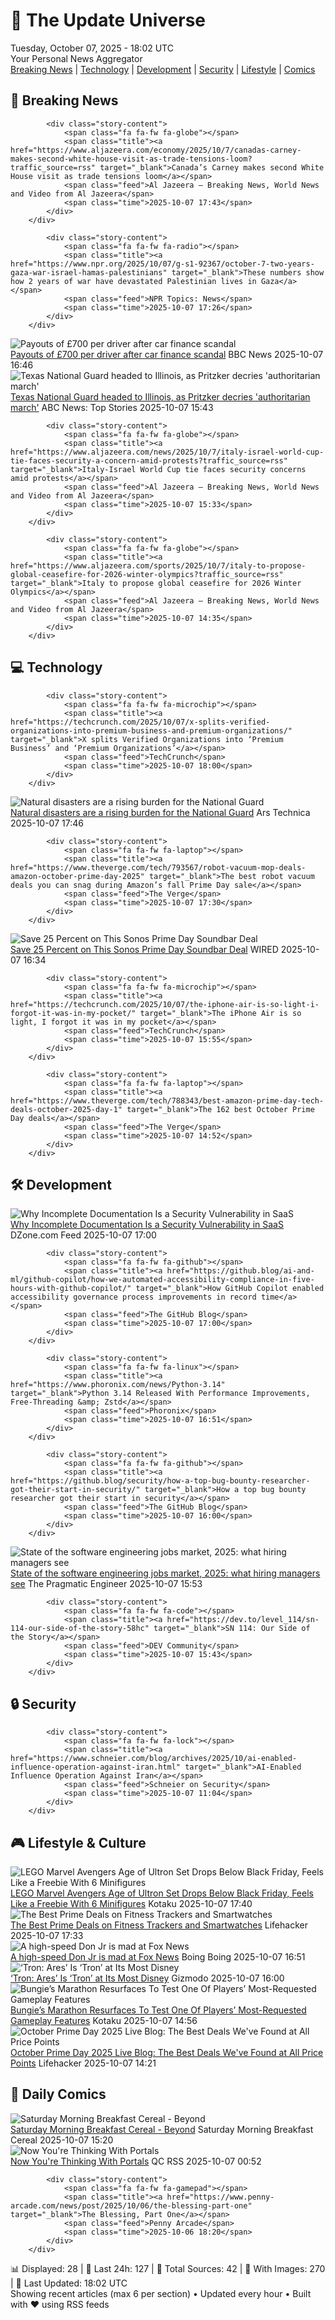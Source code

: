 <!-- Processing 54 RSS feeds at 2025-10-07 18:02:27 UTC -->
<!-- Processing: XKCD -->
<!-- Processing: Penny Arcade -->
<!-- Processing: Poorly Drawn Lines -->
<!-- Processing: Garfield -->
<!-- Processing: Questionable Content -->
<!-- Processing: Girl Genius -->
<!-- Processing: CNN Breaking News -->
<!-- Processing: BBC World News -->
<!-- Processing: BBC Breaking News -->
<!-- Processing: Al Jazeera Breaking News -->
<!-- Processing: NPR News -->
<!-- Processing: ABC News Breaking -->
<!-- Processing: NBC News Breaking -->
<!-- Processing: Guardian World News -->
<!-- Processing: Sky News World -->
<!-- Processing: TechCrunch -->
<!-- Processing: The Verge -->
<!-- Processing: Ars Technica -->
<!-- Processing: O'Reilly Radar -->
<!-- Processing: Slashdot -->
<!-- Processing: Lobsters Python -->
<!-- Processing: It's FOSS -->
<!-- Processing: DistroWatch -->
<!-- Processing: Ubuntu Blog -->
<!-- Processing: GitHub Blog -->
<!-- Processing: DZone -->
<!-- Processing: The Pragmatic Engineer -->
<!-- Processing: Lifehacker -->
<!-- Processing: Kotaku -->
<!-- Processing: Boing Boing -->
<!-- Generated 14 new posts out of 30 feeds processed -->
<div class="newspaper-header">
    <h1 class="newspaper-title">📰 The Update Universe</h1>
    <div class="newspaper-date">Tuesday, October 07, 2025 - 18:02 UTC</div>
    <div class="newspaper-subtitle">Your Personal News Aggregator</div>
</div>

<div class="newspaper-nav">
    <a href="#breaking">Breaking News</a> |
    <a href="#tech">Technology</a> |
    <a href="#dev">Development</a> |
    <a href="#security">Security</a> |
    <a href="#lifestyle">Lifestyle</a> |
    <a href="#webcomics">Comics</a>
</div>

<div class="news-section breaking-news" id="breaking">
<h2 class="section-header">🚨 Breaking News</h2>
<div class="stories-container">
<div class="story">
            
            <div class="story-content">
                <span class="fa fa-fw fa-globe"></span>
                <span class="title"><a href="https://www.aljazeera.com/economy/2025/10/7/canadas-carney-makes-second-white-house-visit-as-trade-tensions-loom?traffic_source=rss" target="_blank">Canada’s Carney makes second White House visit as trade tensions loom</a></span>
                <span class="feed">Al Jazeera – Breaking News, World News and Video from Al Jazeera</span>
                <span class="time">2025-10-07 17:43</span>
            </div>
        </div>
<div class="story">
            
            <div class="story-content">
                <span class="fa fa-fw fa-radio"></span>
                <span class="title"><a href="https://www.npr.org/2025/10/07/g-s1-92367/october-7-two-years-gaza-war-israel-hamas-palestinians" target="_blank">These numbers show how 2 years of war have devastated Palestinian lives in Gaza</a></span>
                <span class="feed">NPR Topics: News</span>
                <span class="time">2025-10-07 17:26</span>
            </div>
        </div>
<div class="story">
            <img src="https://ichef.bbci.co.uk/ace/standard/240/cpsprodpb/cd8a/live/18790530-a39e-11f0-b741-177e3e2c2fc7.jpg" alt="Payouts of £700 per driver after car finance scandal" class="story-image" loading="lazy" onerror="this.style.display='none'">
            <div class="story-content">
                <span class="fa fa-fw fa-flag"></span>
                <span class="title"><a href="https://www.bbc.com/news/articles/cqlzwqv7xz1o?at_medium=RSS&at_campaign=rss" target="_blank">Payouts of £700 per driver after car finance scandal</a></span>
                <span class="feed">BBC News</span>
                <span class="time">2025-10-07 16:46</span>
            </div>
        </div>
<div class="story">
            <img src="https://s.abcnews.com/images/US/pritzker-main_1759835037989_hpMain_4x3t_384.jpg" alt="Texas National Guard headed to Illinois, as Pritzker decries &#x27;authoritarian march&#x27;" class="story-image" loading="lazy" onerror="this.style.display='none'">
            <div class="story-content">
                <span class="fa fa-fw fa-tv"></span>
                <span class="title"><a href="https://abcnews.go.com/US/texas-national-guard-headed-illinois-gov-pritzker-calls/story?id=126283676" target="_blank">Texas National Guard headed to Illinois, as Pritzker decries &#x27;authoritarian march&#x27;</a></span>
                <span class="feed">ABC News: Top Stories</span>
                <span class="time">2025-10-07 15:43</span>
            </div>
        </div>
<div class="story">
            
            <div class="story-content">
                <span class="fa fa-fw fa-globe"></span>
                <span class="title"><a href="https://www.aljazeera.com/news/2025/10/7/italy-israel-world-cup-tie-faces-security-a-concern-amid-protests?traffic_source=rss" target="_blank">Italy-Israel World Cup tie faces security concerns amid protests</a></span>
                <span class="feed">Al Jazeera – Breaking News, World News and Video from Al Jazeera</span>
                <span class="time">2025-10-07 15:33</span>
            </div>
        </div>
<div class="story">
            
            <div class="story-content">
                <span class="fa fa-fw fa-globe"></span>
                <span class="title"><a href="https://www.aljazeera.com/sports/2025/10/7/italy-to-propose-global-ceasefire-for-2026-winter-olympics?traffic_source=rss" target="_blank">Italy to propose global ceasefire for 2026 Winter Olympics</a></span>
                <span class="feed">Al Jazeera – Breaking News, World News and Video from Al Jazeera</span>
                <span class="time">2025-10-07 14:35</span>
            </div>
        </div>
</div>
</div>
<div class="news-section tech-news" id="tech">
<h2 class="section-header">💻 Technology</h2>
<div class="stories-container">
<div class="story">
            
            <div class="story-content">
                <span class="fa fa-fw fa-microchip"></span>
                <span class="title"><a href="https://techcrunch.com/2025/10/07/x-splits-verified-organizations-into-premium-business-and-premium-organizations/" target="_blank">X splits Verified Organizations into ‘Premium Business’ and ‘Premium Organizations’</a></span>
                <span class="feed">TechCrunch</span>
                <span class="time">2025-10-07 18:00</span>
            </div>
        </div>
<div class="story">
            <img src="https://cdn.arstechnica.net/wp-content/uploads/2025/10/GettyImages-2173939307-500x500.jpg" alt="Natural disasters are a rising burden for the National Guard" class="story-image" loading="lazy" onerror="this.style.display='none'">
            <div class="story-content">
                <span class="fa fa-fw fa-cog"></span>
                <span class="title"><a href="https://arstechnica.com/science/2025/10/natural-disasters-are-a-rising-burden-for-the-national-guard/" target="_blank">Natural disasters are a rising burden for the National Guard</a></span>
                <span class="feed">Ars Technica</span>
                <span class="time">2025-10-07 17:46</span>
            </div>
        </div>
<div class="story">
            
            <div class="story-content">
                <span class="fa fa-fw fa-laptop"></span>
                <span class="title"><a href="https://www.theverge.com/tech/793567/robot-vacuum-mop-deals-amazon-october-prime-day-2025" target="_blank">The best robot vacuum deals you can snag during Amazon’s fall Prime Day sale</a></span>
                <span class="feed">The Verge</span>
                <span class="time">2025-10-07 17:30</span>
            </div>
        </div>
<div class="story">
            <img src="https://media.wired.com/photos/68e0b5c52e3fc9a36ea8f4c2/master/pass/This%20Sonos%20Prime%20Day%20Soundbar%20Deal%20is%20Hard%20to%20Beat.png" alt="Save 25 Percent on This Sonos Prime Day Soundbar Deal" class="story-image" loading="lazy" onerror="this.style.display='none'">
            <div class="story-content">
                <span class="fa fa-fw fa-bolt"></span>
                <span class="title"><a href="https://www.wired.com/story/prime-day-soundbar-deal-october-2025/" target="_blank">Save 25 Percent on This Sonos Prime Day Soundbar Deal</a></span>
                <span class="feed">WIRED</span>
                <span class="time">2025-10-07 16:34</span>
            </div>
        </div>
<div class="story">
            
            <div class="story-content">
                <span class="fa fa-fw fa-microchip"></span>
                <span class="title"><a href="https://techcrunch.com/2025/10/07/the-iphone-air-is-so-light-i-forgot-it-was-in-my-pocket/" target="_blank">The iPhone Air is so light, I forgot it was in my pocket</a></span>
                <span class="feed">TechCrunch</span>
                <span class="time">2025-10-07 15:55</span>
            </div>
        </div>
<div class="story">
            
            <div class="story-content">
                <span class="fa fa-fw fa-laptop"></span>
                <span class="title"><a href="https://www.theverge.com/tech/788343/best-amazon-prime-day-tech-deals-october-2025-day-1" target="_blank">The 162 best October Prime Day deals</a></span>
                <span class="feed">The Verge</span>
                <span class="time">2025-10-07 14:52</span>
            </div>
        </div>
</div>
</div>
<div class="news-section dev-news" id="dev">
<h2 class="section-header">🛠️ Development</h2>
<div class="stories-container">
<div class="story">
            <img src="https://dz2cdn1.dzone.com/thumbnail?fid=18680978&w=600" alt="Why Incomplete Documentation Is a Security Vulnerability in SaaS" class="story-image" loading="lazy" onerror="this.style.display='none'">
            <div class="story-content">
                <span class="fa fa-fw fa-newspaper"></span>
                <span class="title"><a href="https://dzone.com/articles/incomplete-documentation-saas-security-risk" target="_blank">Why Incomplete Documentation Is a Security Vulnerability in SaaS</a></span>
                <span class="feed">DZone.com Feed</span>
                <span class="time">2025-10-07 17:00</span>
            </div>
        </div>
<div class="story">
            
            <div class="story-content">
                <span class="fa fa-fw fa-github"></span>
                <span class="title"><a href="https://github.blog/ai-and-ml/github-copilot/how-we-automated-accessibility-compliance-in-five-hours-with-github-copilot/" target="_blank">How GitHub Copilot enabled accessibility governance process improvements in record time</a></span>
                <span class="feed">The GitHub Blog</span>
                <span class="time">2025-10-07 17:00</span>
            </div>
        </div>
<div class="story">
            
            <div class="story-content">
                <span class="fa fa-fw fa-linux"></span>
                <span class="title"><a href="https://www.phoronix.com/news/Python-3.14" target="_blank">Python 3.14 Released With Performance Improvements, Free-Threading &amp; Zstd</a></span>
                <span class="feed">Phoronix</span>
                <span class="time">2025-10-07 16:51</span>
            </div>
        </div>
<div class="story">
            
            <div class="story-content">
                <span class="fa fa-fw fa-github"></span>
                <span class="title"><a href="https://github.blog/security/how-a-top-bug-bounty-researcher-got-their-start-in-security/" target="_blank">How a top bug bounty researcher got their start in security</a></span>
                <span class="feed">The GitHub Blog</span>
                <span class="time">2025-10-07 16:00</span>
            </div>
        </div>
<div class="story">
            <img src="https://substack-post-media.s3.amazonaws.com/public/images/db80769a-f3cf-4019-81a9-6e95151e106a_1460x1070.png" alt="State of the software engineering jobs market, 2025: what hiring managers see" class="story-image" loading="lazy" onerror="this.style.display='none'">
            <div class="story-content">
                <span class="fa fa-fw fa-wrench"></span>
                <span class="title"><a href="https://newsletter.pragmaticengineer.com/p/state-of-the-tech-market-in-2025-hiring-managers" target="_blank">State of the software engineering jobs market, 2025: what hiring managers see</a></span>
                <span class="feed">The Pragmatic Engineer</span>
                <span class="time">2025-10-07 15:53</span>
            </div>
        </div>
<div class="story">
            
            <div class="story-content">
                <span class="fa fa-fw fa-code"></span>
                <span class="title"><a href="https://dev.to/level_114/sn-114-our-side-of-the-story-58hc" target="_blank">SN 114: Our Side of the Story</a></span>
                <span class="feed">DEV Community</span>
                <span class="time">2025-10-07 15:43</span>
            </div>
        </div>
</div>
</div>
<div class="news-section security-news" id="security">
<h2 class="section-header">🔒 Security</h2>
<div class="stories-container">
<div class="story">
            
            <div class="story-content">
                <span class="fa fa-fw fa-lock"></span>
                <span class="title"><a href="https://www.schneier.com/blog/archives/2025/10/ai-enabled-influence-operation-against-iran.html" target="_blank">AI-Enabled Influence Operation Against Iran</a></span>
                <span class="feed">Schneier on Security</span>
                <span class="time">2025-10-07 11:04</span>
            </div>
        </div>
</div>
</div>
<div class="news-section lifestyle-news" id="lifestyle">
<h2 class="section-header">🎮 Lifestyle & Culture</h2>
<div class="stories-container">
<div class="story">
            <img src="https://kotaku.com/app/uploads/2025/09/LEGOAvengersAgeOfUltron.jpg" alt="LEGO Marvel Avengers Age of Ultron Set Drops Below Black Friday, Feels Like a Freebie With 6 Minifigures" class="story-image" loading="lazy" onerror="this.style.display='none'">
            <div class="story-content">
                <span class="fa fa-fw fa-gamepad"></span>
                <span class="title"><a href="https://kotaku.com/avengers-assemble-this-lego-marvel-set-from-avengers-age-of-ultron-22-off-2000629973" target="_blank">LEGO Marvel Avengers Age of Ultron Set Drops Below Black Friday, Feels Like a Freebie With 6 Minifigures</a></span>
                <span class="feed">Kotaku</span>
                <span class="time">2025-10-07 17:40</span>
            </div>
        </div>
<div class="story">
            <img src="https://lifehacker.com/imagery/articles/01K6XHGFGBDQ9F7MJM6Y86PG8R/hero-image.jpg" alt="The Best Prime Deals on Fitness Trackers and Smartwatches" class="story-image" loading="lazy" onerror="this.style.display='none'">
            <div class="story-content">
                <span class="fa fa-fw fa-life-ring"></span>
                <span class="title"><a href="https://lifehacker.com/health/fitness-trackers-smartwatches-october-prime-day-2025?utm_medium=RSS" target="_blank">The Best Prime Deals on Fitness Trackers and Smartwatches</a></span>
                <span class="feed">Lifehacker</span>
                <span class="time">2025-10-07 17:33</span>
            </div>
        </div>
<div class="story">
            <img src="https://i0.wp.com/boingboing.net/wp-content/uploads/2024/11/donald-trump-jr-e1745859610435.jpg?fit=768%2C512&amp;quality=60&amp;ssl=1" alt="A high-speed Don Jr is mad at Fox News" class="story-image" loading="lazy" onerror="this.style.display='none'">
            <div class="story-content">
                <span class="fa fa-fw fa-arrow-right"></span>
                <span class="title"><a href="https://boingboing.net/2025/10/07/a-high-speed-don-jr-is-mad-at-fox-news.html" target="_blank">A high-speed Don Jr is mad at Fox News</a></span>
                <span class="feed">Boing Boing</span>
                <span class="time">2025-10-07 16:51</span>
            </div>
        </div>
<div class="story">
            <img src="https://gizmodo.com/app/uploads/2025/10/Tron-Ares-Review-1280x853.jpg" alt="‘Tron: Ares’ Is ‘Tron’ at Its Most Disney" class="story-image" loading="lazy" onerror="this.style.display='none'">
            <div class="story-content">
                <span class="fa fa-fw fa-computer"></span>
                <span class="title"><a href="https://gizmodo.com/tron-ares-movies-review-jared-leto-greta-lee-nin-2000668540" target="_blank">‘Tron: Ares’ Is ‘Tron’ at Its Most Disney</a></span>
                <span class="feed">Gizmodo</span>
                <span class="time">2025-10-07 16:00</span>
            </div>
        </div>
<div class="story">
            <img src="https://kotaku.com/app/uploads/2025/10/MARATHONMAIN.jpg" alt="Bungie’s Marathon Resurfaces To Test One Of Players’ Most-Requested Gameplay Features" class="story-image" loading="lazy" onerror="this.style.display='none'">
            <div class="story-content">
                <span class="fa fa-fw fa-gamepad"></span>
                <span class="title"><a href="https://kotaku.com/marathon-bungie-playtest-plagiarism-ttk-prox-chat-2000632553" target="_blank">Bungie’s Marathon Resurfaces To Test One Of Players’ Most-Requested Gameplay Features</a></span>
                <span class="feed">Kotaku</span>
                <span class="time">2025-10-07 14:56</span>
            </div>
        </div>
<div class="story">
            <img src="https://lifehacker.com/imagery/articles/01K6X7YQ0630V6R7H4K395VYKY/hero-image.jpg" alt="October Prime Day 2025 Live Blog: The Best Deals We&#x27;ve Found at All Price Points" class="story-image" loading="lazy" onerror="this.style.display='none'">
            <div class="story-content">
                <span class="fa fa-fw fa-life-ring"></span>
                <span class="title"><a href="https://lifehacker.com/money/october-prime-day-10-07-2025-live-blog?utm_medium=RSS" target="_blank">October Prime Day 2025 Live Blog: The Best Deals We&#x27;ve Found at All Price Points</a></span>
                <span class="feed">Lifehacker</span>
                <span class="time">2025-10-07 14:21</span>
            </div>
        </div>
</div>
</div>
<div class="news-section webcomics-section" id="webcomics">
<h2 class="section-header">🎨 Daily Comics</h2>
<div class="stories-container">
<div class="story">
            <img src="https://www.smbc-comics.com/comics/1759809198-20251007.png" alt="Saturday Morning Breakfast Cereal - Beyond" class="story-image" loading="lazy" onerror="this.style.display='none'">
            <div class="story-content">
                <span class="fa fa-fw fa-smile"></span>
                <span class="title"><a href="https://www.smbc-comics.com/comic/beyond" target="_blank">Saturday Morning Breakfast Cereal - Beyond</a></span>
                <span class="feed">Saturday Morning Breakfast Cereal</span>
                <span class="time">2025-10-07 15:20</span>
            </div>
        </div>
<div class="story">
            <img src="http://www.questionablecontent.net/comics/5673.png" alt="Now You&#x27;re Thinking With Portals" class="story-image" loading="lazy" onerror="this.style.display='none'">
            <div class="story-content">
                <span class="fa fa-fw fa-music"></span>
                <span class="title"><a href="http://questionablecontent.net/view.php?comic=5673" target="_blank">Now You&#x27;re Thinking With Portals</a></span>
                <span class="feed">QC RSS</span>
                <span class="time">2025-10-07 00:52</span>
            </div>
        </div>
<div class="story">
            
            <div class="story-content">
                <span class="fa fa-fw fa-gamepad"></span>
                <span class="title"><a href="https://www.penny-arcade.com/news/post/2025/10/06/the-blessing-part-one" target="_blank">The Blessing, Part One</a></span>
                <span class="feed">Penny Arcade</span>
                <span class="time">2025-10-06 18:20</span>
            </div>
        </div>
</div>
</div>

<div class="newspaper-footer">
    <div class="stats">
        📊 Displayed: 28 | 📅 Last 24h: 127 | 📡 Total Sources: 42 | 📸 With Images: 270 |
        🔄 Last Updated: 18:02 UTC
    </div>
    <div class="footer-note">
        Showing recent articles (max 6 per section) • Updated every hour • Built with ❤️ using RSS feeds
    </div>
</div>
